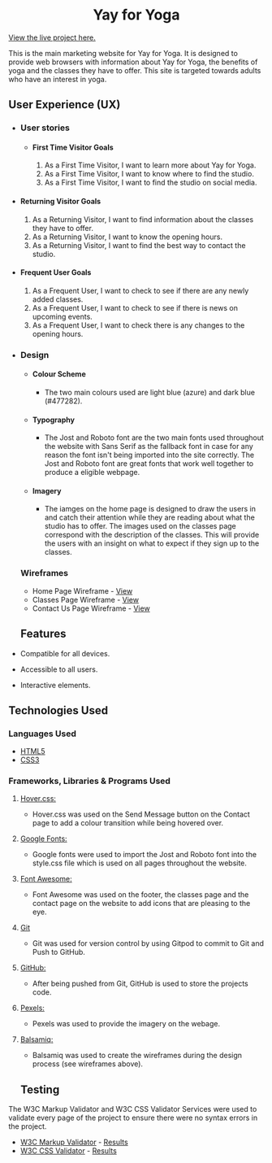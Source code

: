 <h1 align="center">Yay for Yoga</h1>

[View the live project here.](https://8000-black-cat-lse9h9dh.ws-eu11.gitpod.io/index.html)

<p>This is the main marketing website for Yay for Yoga. It is designed to provide web browsers with information about Yay for Yoga, the benefits of yoga and the classes they have to offer. This site is targeted towards adults who have an interest in yoga.</p>

## User Experience (UX)

-   ### User stories

    -   #### First Time Visitor Goals
        1. As a First Time Visitor, I want to learn more about Yay for Yoga.
        2. As a First Time Visitor, I want to know where to find the studio. 
        3. As a First Time Visitor, I want to find the studio on social media.

   -   #### Returning Visitor Goals

        1. As a Returning Visitor, I want to find information about the classes they have to offer.
        2. As a Returning Visitor, I want to know the opening hours.
        3. As a Returning Visitor, I want to find the best way to contact the studio.

   -   #### Frequent User Goals
        1. As a Frequent User, I want to check to see if there are any newly added classes.
        2. As a Frequent User, I want to check to see if there is news on upcoming events.
        3. As a Frequent User, I want to check there is any changes to the opening hours.

-   ### Design
    -   #### Colour Scheme
        -   The two main colours used are light blue (azure) and dark blue (#477282).
    -   #### Typography
        -   The Jost and Roboto font are the two main fonts used throughout the website with Sans Serif as the fallback font in case for any reason the font isn't being imported into the site correctly. The Jost and Roboto font are great fonts that work well together to produce a eligible webpage.
    -   #### Imagery
        -   The iamges on the home page is designed to draw the users in and catch their attention while they are reading about what the studio has to offer. The images used on the classes page correspond with the description of the classes. This will provide the users with an insight on what to expect if they sign up to the classes.

    ### Wireframes
    -   Home Page Wireframe - [View](https://github.com/MaeveHughes/Yay-for-Yoga/blob/main/assets/images/home.png)
    -   Classes Page Wireframe - [View](https://github.com/MaeveHughes/Yay-for-Yoga/blob/main/assets/images/classes.png)
    -   Contact Us Page Wireframe - [View](https://github.com/MaeveHughes/Yay-for-Yoga/blob/main/assets/images/contact.png)

    ## Features

-   Compatible for all devices.

-   Accessible to all users.

-   Interactive elements.

## Technologies Used

### Languages Used

-   [HTML5](https://en.wikipedia.org/wiki/HTML5)
-   [CSS3](https://en.wikipedia.org/wiki/Cascading_Style_Sheets)

### Frameworks, Libraries & Programs Used

1. [Hover.css:](https://ianlunn.github.io/Hover/)
    - Hover.css was used on the Send Message button on the Contact page to add a colour transition while being hovered over.
1. [Google Fonts:](https://fonts.google.com/)
    - Google fonts were used to import the Jost and Roboto font into the style.css file which is used on all pages throughout the website.
1. [Font Awesome:](https://fontawesome.com/)
    - Font Awesome was used on the footer, the classes page and the contact page on the website to add icons that are pleasing to the eye.
1. [Git](https://git-scm.com/)
    - Git was used for version control by using Gitpod to commit to Git and Push to GitHub.
1. [GitHub:](https://github.com/)
    - After being pushed from Git, GitHub is used to store the projects code.
1. [Pexels:](https://www.pexels.com/)
    - Pexels was used to provide the imagery on the webage.
1. [Balsamiq:](https://balsamiq.com/)
    - Balsamiq was used to create the wireframes during the design process (see wireframes above).

    ## Testing

The W3C Markup Validator and W3C CSS Validator Services were used to validate every page of the project to ensure there were no syntax errors in the project.

-   [W3C Markup Validator](https://jigsaw.w3.org/css-validator/#validate_by_input) - [Results](https://github.com/)
-   [W3C CSS Validator](https://jigsaw.w3.org/css-validator/#validate_by_input) - [Results](https://github.com/)

